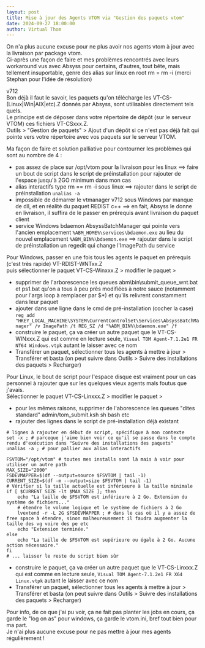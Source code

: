```yaml
---
layout: post
title: Mise à jour des Agents VTOM via "Gestion des paquets vtom"
date: 2024-09-27 18:00:00
author: Virtual Thom
---
```

On n'a plus aucune excuse pour ne plus avoir nos agents vtom à jour avec la livraison par package vtom.  
Ci-après une façon de faire et mes problèmes rencontrés avec leurs workaround vus avec Absyss pour certains, d'autres, tout bête, mais tellement insuportable, genre des alias sur linux en root rm = rm -i (merci Stephan pour l'idée de résolution)  
<!--more-->
v712  
Bon déjà il faut le savoir, les paquets qu'on télécharge les VT-CS-(Linux|Win|AIX|etc).Z donnés par Absyss, sont utilisables directement tels quels.  
Le principe est de déposer dans votre répertoire de dépôt (sur le serveur VTOM) ces fichiers VT-CSxxx.Z.  
Outils > "Gestion de paquets" > Ajout d'un dépôt si ce n'est pas déjà fait qui pointe vers votre répertoire avec vos paquets sur le serveur VTOM.  

Ma façon de faire et solution palliative pour contourner les problèmes qui sont au nombre de 4 :
 * pas assez de place sur /opt/vtom pour la livraison pour les linux   ==> faire un bout de script dans le script de préinstallation pour rajouter de l'espace jusqu'à 2GO minimum dans mon cas
 * alias interactifs type rm == rm -i sous linux    ==> rajouter dans le script de préinstallation `unalias -a`
 * impossible de démarrer le vtmanager v712  sous Windows par manque de dll, et en réalité du paquet REDIST c++    ==> en fait, Absyss le donne en livraison, il suffira de le passer en prérequis avant livraison du paquet client
 * service Windows bdaemon AbsyssBatchManager qui pointe vers l'ancien emplacement `%ABM_HOME%\services\bdaemon.exe` au lieu du nouvel emplacement `%ABM_BIN%\bdaemon.exe`    ==> rajouter dans le script de préinstallation un regedit qui change l'ImagePath du service

Pour Windows, passer en une fois tous les agents le paquet en prérequis (c'est très rapide) VT-RDIST-WNTxx.Z  
puis sélectionner le paquet VT-CS-Winxxx.Z > modifier le paquet >  
* supprimer de l'arborescence les queues abm\bin\submit_queue_wnt.bat et ps1.bat qu'on a tous à peu près modifiées à notre sauce (notamment pour l'args loop à remplacer par $*) et qu'ils relivrent constamment dans leur paquet
* ajouter dans une ligne dans le cmd de pré-installation (cocher la case) `reg add "HKEY_LOCAL_MACHINE\SYSTEM\CurrentControlSet\Services\AbsyssBatchManager" /v ImagePath /t REG_SZ /d "%ABM_BIN%\bdaemon.exe" /f`
* construire le paquet, ça va créer un autre paquet que le VT-CS-WINxxx.Z qui est comme en lecture seule, `Visual TOM Agent-7.1.2e1 FR NT64 Windows.vtpk` autant le laisser avec ce nom
* Transférer un paquet, sélectionner tous les agents à mettre à jour > Transférer et basta (on peut suivre dans Outils > Suivre des installations des paquets > Recharger)

Pour Linux, le bout de script pour l'espace disque est vraiment pour un cas personnel à rajouter que sur les quelques vieux agents mals foutus que j'avais.  
Sélectionner le paquet VT-CS-Linxxx.Z > modifier le paquet >  
 * pour les mêmes raisons, supprimer de l'aborescence les queues "dites standard" admin/tom_submit.ksh sh bash etc
 * rajouter des lignes dans le script de pré-installation déjà existant
```
# lignes à rajouter en début de script, spécifique à mon contexte
set -x ; # parceque j'aime bien voir ce qu'il se passe dans le compte rendu d'exécution dans "Suivre des installations des paquets"
unalias -a ; # pour pallier aux alias interactifs

FSVTOM="/opt/vtom" # toutes mes installs sont là mais à voir pour utiliser un autre path
MAX_SIZE="2000"
FSDEVMAPPER=$(df --output=source $FSVTOM | tail -1)
CURRENT_SIZE=$(df -m --output=size $FSVTOM | tail -1)
# Vérifier si la taille actuelle est inférieure à la taille minimale
if [ $CURRENT_SIZE -lt $MAX_SIZE ]; then
    echo "La taille de $FSVTOM est inférieure à 2 Go. Extension du système de fichiers..."
    # étendre le volume logique et le système de fichiers à 2 Go
    lvextend -r -L 2G $FSDEVMAPPER ; # dans le cas où il y a assez de free space à étendre, sinon malheureusement il faudra augmenter la taille des vg voire des pe etc
    echo "Extension terminée."
else
    echo "La taille de $FSVTOM est supérieure ou égale à 2 Go. Aucune action nécessaire."
fi
# ... laisser le reste du script bien sûr
```
 * construire le paquet, ça va créer un autre paquet que le VT-CS-Linxxx.Z qui est comme en lecture seule, `Visual TOM Agent-7.1.2e1 FR X64 Linux.vtpk` autant le laisser avec ce nom
 *  Transférer un paquet, sélectionner tous les agents à mettre à jour > Transférer et basta (on peut suivre dans Outils > Suivre des installations des paquets > Recharger)
   
Pour info, de ce que j'ai pu voir, ça ne fait pas planter les jobs en cours, ça garde le "log on as" pour windows, ça garde le vtom.ini, bref tout bien pour ma part.  
Je n'ai plus aucune excuse pour ne pas mettre à jour mes agents régulièrement !

